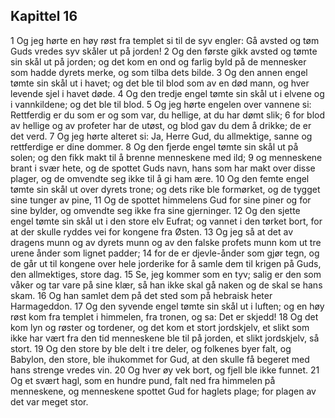 ## Kapittel 16

1 Og jeg hørte en høy røst fra templet si til de syv engler: Gå avsted og tøm Guds vredes syv skåler ut på jorden!
2 Og den første gikk avsted og tømte sin skål ut på jorden; og det kom en ond og farlig byld på de mennesker som hadde dyrets merke, og som tilba dets bilde.
3 Og den annen engel tømte sin skål ut i havet; og det ble til blod som av en død mann, og hver levende sjel i havet døde.
4 Og den tredje engel tømte sin skål ut i elvene og i vannkildene; og det ble til blod.
5 Og jeg hørte engelen over vannene si: Rettferdig er du som er og som var, du hellige, at du har dømt slik;
6 for blod av hellige og av profeter har de utøst, og blod gav du dem å drikke; de er det verd.
7 Og jeg hørte alteret si: Ja, Herre Gud, du allmektige, sanne og rettferdige er dine dommer.
8 Og den fjerde engel tømte sin skål ut på solen; og den fikk makt til å brenne menneskene med ild;
9 og menneskene brant i svær hete, og de spottet Guds navn, hans som har makt over disse plager, og de omvendte seg ikke til å gi ham ære.
10 Og den femte engel tømte sin skål ut over dyrets trone; og dets rike ble formørket, og de tygget sine tunger av pine,
11 Og de spottet himmelens Gud for sine piner og for sine bylder, og omvendte seg ikke fra sine gjerninger.
12 Og den sjette engel tømte sin skål ut i den store elv Eufrat; og vannet i den tørket bort, for at der skulle ryddes vei for kongene fra Østen.
13 Og jeg så at det av dragens munn og av dyrets munn og av den falske profets munn kom ut tre urene ånder som lignet padder;
14 for de er djevle-ånder som gjør tegn, og de går ut til kongene over hele jorderike for å samle dem til krigen på Guds, den allmektiges, store dag.
15 Se, jeg kommer som en tyv; salig er den som våker og tar vare på sine klær, så han ikke skal gå naken og de skal se hans skam.
16 Og han samlet dem på det sted som på hebraisk heter Harmageddon.
17 Og den syvende engel tømte sin skål ut i luften; og en høy røst kom fra templet i himmelen, fra tronen, og sa: Det er skjedd!
18 Og det kom lyn og røster og tordener, og det kom et stort jordskjelv, et slikt som ikke har vært fra den tid menneskene ble til på jorden, et slikt jordskjelv, så stort.
19 Og den store by ble delt i tre deler, og folkenes byer falt, og Babylon, den store, ble ihukommet for Gud, at den skulle få begeret med hans strenge vredes vin.
20 Og hver øy vek bort, og fjell ble ikke funnet.
21 Og et svært hagl, som en hundre pund, falt ned fra himmelen på menneskene, og menneskene spottet Gud for haglets plage; for plagen av det var meget stor.
